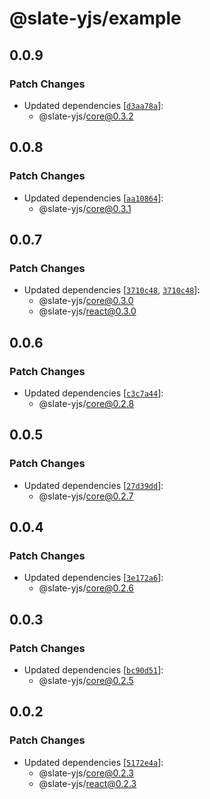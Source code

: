 # @slate-yjs/example

## 0.0.9

### Patch Changes

- Updated dependencies [[`d3aa78a`](https://github.com/BitPhinix/slate-yjs/commit/d3aa78ac96f2e59d1d69f1bf5f7944679f9458d8)]:
  - @slate-yjs/core@0.3.2

## 0.0.8

### Patch Changes

- Updated dependencies [[`aa10864`](https://github.com/BitPhinix/slate-yjs/commit/aa108641f44ca00559124cca8277a7c1e4354c00)]:
  - @slate-yjs/core@0.3.1

## 0.0.7

### Patch Changes

- Updated dependencies [[`3710c48`](https://github.com/BitPhinix/slate-yjs/commit/3710c4887ee89946ace787ba24436d82d95bc856), [`3710c48`](https://github.com/BitPhinix/slate-yjs/commit/3710c4887ee89946ace787ba24436d82d95bc856)]:
  - @slate-yjs/core@0.3.0
  - @slate-yjs/react@0.3.0

## 0.0.6

### Patch Changes

- Updated dependencies [[`c3c7a44`](https://github.com/BitPhinix/slate-yjs/commit/c3c7a4428fd500a94796747537b87512d9ed3ca6)]:
  - @slate-yjs/core@0.2.8

## 0.0.5

### Patch Changes

- Updated dependencies [[`27d39dd`](https://github.com/BitPhinix/slate-yjs/commit/27d39ddc3cf79797a878d0540f8b2605fcf38988)]:
  - @slate-yjs/core@0.2.7

## 0.0.4

### Patch Changes

- Updated dependencies [[`3e172a6`](https://github.com/BitPhinix/slate-yjs/commit/3e172a63f6d0a298da26975cb2b6831a02f81f2b)]:
  - @slate-yjs/core@0.2.6

## 0.0.3

### Patch Changes

- Updated dependencies [[`bc90d51`](https://github.com/BitPhinix/slate-yjs/commit/bc90d51b191ae2e13aac40ff986d2fe3c626eac3)]:
  - @slate-yjs/core@0.2.5

## 0.0.2

### Patch Changes

- Updated dependencies [[`5172e4a`](https://github.com/BitPhinix/slate-yjs/commit/5172e4a0033db41bc3530f227c5371e9ddb22269)]:
  - @slate-yjs/core@0.2.3
  - @slate-yjs/react@0.2.3
